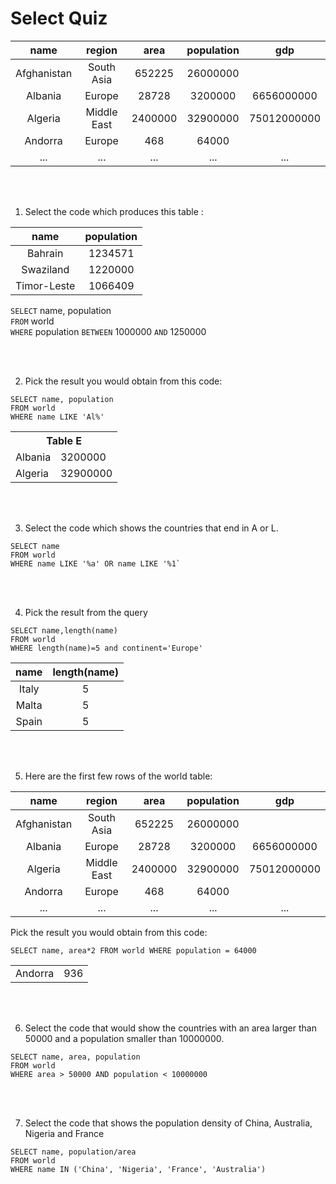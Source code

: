 # Select Quiz

|    __name__    |  __region__  |    __area__    |  __population__  |  __gdp__  |
|   :--------:   | :--------------: |   :--------:   | :--------------: | :--------------: |
|   Afghanistan  |    South Asia    |     652225     |    26000000      |                  |
|     Albania    |     Europe       |     28728      |    3200000       |    6656000000    |
|    Algeria     |    Middle East   |    2400000     |    32900000      |    75012000000   |
|    Andorra     |     Europe       |      468       |      64000       |                  |
|      ...       |      ...         |      ...       |      ...         |      ...         |

<br></br>

1. Select the code which produces this table :

|    __name__    |  __population__  |
|   :--------:   | :--------------: |
|    Bahrain     |    1234571       | 
|   Swaziland    |    1220000       | 
|  Timor-Leste   |    1066409       | 

`SELECT` name, population \
`FROM` world \
`WHERE` population `BETWEEN` 1000000 `AND` 1250000

<br></br>

2. Pick the result you would obtain from this code:

```
SELECT name, population
FROM world
WHERE name LIKE 'Al%'
```

<table>
  <tr><th colspan=2>Table E</th></tr>
  <tr><td>Albania</td><td>3200000</td></tr>
  <tr><td>Algeria</td><td>32900000</td></tr>
</table>

<br></br>

3. Select the code which shows the countries that end in A or L. 

```
SELECT name
FROM world
WHERE name LIKE '%a' OR name LIKE '%1`
```

<br></br>

4. Pick the result from the query 
```
SELECT name,length(name)
FROM world
WHERE length(name)=5 and continent='Europe'
```

|    __name__    |  __length(name)__  |
|   :--------:   | :--------------: |
|    Italy     |    5       | 
|   Malta    |    5       | 
|  Spain   |    5       | 


<br></br>

5. Here are the first few rows of the world table: 

|    __name__    |  __region__  |    __area__    |  __population__  |  __gdp__  |
|   :--------:   | :--------------: |   :--------:   | :--------------: | :--------------: |
|   Afghanistan  |    South Asia    |     652225     |    26000000      |                  |
|     Albania    |     Europe       |     28728      |    3200000       |    6656000000    |
|    Algeria     |    Middle East   |    2400000     |    32900000      |    75012000000   |
|    Andorra     |     Europe       |      468       |      64000       |                  |
|      ...       |      ...         |      ...       |      ...         |      ...         |

Pick the result you would obtain from this code: 
```
SELECT name, area*2 FROM world WHERE population = 64000
```
<table>
  <tr><td>Andorra</td><td>936</td></tr>
</table>


<br></br>

6. Select the code that would show the countries with an area larger than 50000 and a population smaller than 10000000.

```
SELECT name, area, population
FROM world
WHERE area > 50000 AND population < 10000000
 ```

<br></br>

7. Select the code that shows the population density of China, Australia, Nigeria and France 

```
SELECT name, population/area
FROM world
WHERE name IN ('China', 'Nigeria', 'France', 'Australia') 
```

